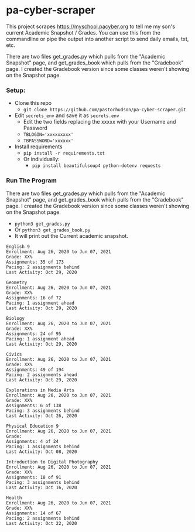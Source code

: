 # pa-cyber-scraper
This project scrapes https://myschool.pacyber.org to tell me my son's current Academic Snapshot / Grades.
You can use this from the commandline or pipe the output into another script to send daily emails, txt, etc.

There are two files get_grades.py which pulls from the "Academic Snapshot" page, and get_grades_book which pulls from the "Gradebook" page. I created the Gradebook version since some classes weren't showing on the Snapshot page.

### Setup:
- Clone this repo
    - `git clone https://github.com/pastorhudson/pa-cyber-scraper.git`
- Edit `secrets_env` and save it as `secrets.env`
    - Edit the two fields replacing the xxxxx with your Username and Password
    - `TBLOGIN='xxxxxxxxx'`
    - `TBPASSWORD='xxxxxx'`
- Install requirements
    - `pip install -r requirements.txt`
    - Or individually:
        - `pip install beautifulsoup4 python-dotenv requests`

### Run The Program
There are two files get_grades.py which pulls from the "Academic Snapshot" page, and get_grades_book which pulls from the "Gradebook" page. I created the Gradebook version since some classes weren't showing on the Snapshot page.

- `python3 get_grades.py`
- Or `python3 get_grades_book.py`
- It will print out the Current academic snapshot.

```
English 9
Enrollment: Aug 26, 2020 to Jun 07, 2021
Grade: XX%
Assignments: 35 of 173
Pacing: 2 assignments behind
Last Activity: Oct 29, 2020

Geometry
Enrollment: Aug 26, 2020 to Jun 07, 2021
Grade: XX%
Assignments: 16 of 72
Pacing: 1 assignment ahead
Last Activity: Oct 29, 2020

Biology
Enrollment: Aug 26, 2020 to Jun 07, 2021
Grade: XX%
Assignments: 24 of 95
Pacing: 1 assignment ahead
Last Activity: Oct 29, 2020

Civics
Enrollment: Aug 26, 2020 to Jun 07, 2021
Grade: XX%
Assignments: 49 of 194
Pacing: 2 assignments ahead
Last Activity: Oct 29, 2020

Explorations in Media Arts
Enrollment: Aug 26, 2020 to Jun 07, 2021
Grade: XX%
Assignments: 6 of 138
Pacing: 3 assignments behind
Last Activity: Oct 26, 2020

Physical Education 9
Enrollment: Aug 26, 2020 to Jun 07, 2021
Grade: 
Assignments: 4 of 24
Pacing: 1 assignments behind
Last Activity: Oct 08, 2020

Introduction to Digital Photography
Enrollment: Aug 26, 2020 to Jun 07, 2021
Grade: XX%
Assignments: 18 of 91
Pacing: 3 assignments behind
Last Activity: Oct 16, 2020

Health
Enrollment: Aug 26, 2020 to Jun 07, 2021
Grade: XX%
Assignments: 14 of 67
Pacing: 2 assignments behind
Last Activity: Oct 22, 2020
```